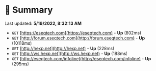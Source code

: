 # 📖 Summary
Last updated: **5/19/2022, 8:32:13 AM**

- `GET` [https://eseqtech.com](https://eseqtech.com) - **Up** (802ms)
- `GET` [http://forum.eseqtech.com](http://forum.eseqtech.com) - **Up** (10118ms)
- `GET` [http://hexp.net](http://hexp.net) - **Up** (228ms)
- `GET` [http://ws.hexp.net](http://ws.hexp.net) - **Up** (188ms)
- `GET` [http://eseqtech.com/infoline](http://eseqtech.com/infoline) - **Up** (295ms)
